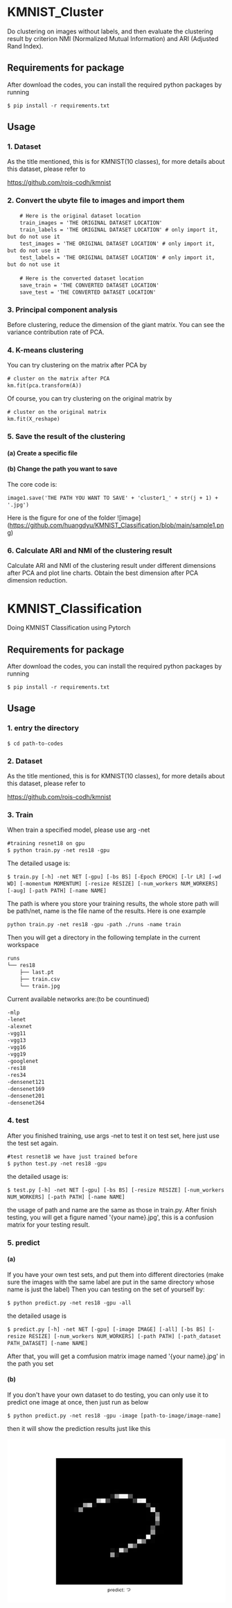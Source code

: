 # KMNIST_Cluster

Do clustering on images without labels, and then evaluate the clustering result by criterion NMI (Normalized Mutual Information) and ARI (Adjusted Rand Index).

## Requirements for package

After download the codes, you can install the required python packages by running

```
$ pip install -r requirements.txt
```

## Usage

### 1. Dataset

As the title mentioned, this is for KMNIST(10 classes), for more details about this dataset, please refer to 

<https://github.com/rois-codh/kmnist>

### 2. Convert the ubyte file to images and import them
```
    # Here is the original dataset location
    train_images = 'THE ORIGINAL DATASET LOCATION'
    train_labels = 'THE ORIGINAL DATASET LOCATION' # only import it, but do not use it
    test_images = 'THE ORIGINAL DATASET LOCATION' # only import it, but do not use it
    test_labels = 'THE ORIGINAL DATASET LOCATION' # only import it, but do not use it
    
    # Here is the converted dataset location
    save_train = 'THE CONVERTED DATASET LOCATION'
    save_test = 'THE CONVERTED DATASET LOCATION'
```

### 3. Principal component analysis

Before clustering, reduce the dimension of the giant matrix. You can see the variance contribution rate of PCA.

### 4. K-means clustering

You can try clustering on the matrix after PCA by

```
# cluster on the matrix after PCA
km.fit(pca.transform(A))
```

Of course, you can try clustering on the original matrix by

```
# cluster on the original matrix
km.fit(X_reshape)
```

### 5. Save the result of the clustering
#### (a) Create a specific file
#### (b) Change the path you want to save
The core code is:

```
image1.save('THE PATH YOU WANT TO SAVE' + 'cluster1_' + str(j + 1) + '.jpg')
```

Here is the figure for one of the folder 
![image] (https://github.com/huangdyu/KMNIST_Classification/blob/main/sample1.png)

### 6. Calculate ARI and NMI of the clustering result

Calculate ARI and NMI of the clustering result under different dimensions after PCA and plot line charts. Obtain the best dimension after PCA dimension reduction.

# KMNIST_Classification

Doing KMNIST Classification using Pytorch

## Requirements for package

After download the codes, you can install the required python packages by running

```
$ pip install -r requirements.txt
```

## Usage

### 1. entry the directory

```
$ cd path-to-codes
```

### 2. Dataset

As the title mentioned, this is for KMNIST(10 classes), for more details about this dataset, please refer to 

<https://github.com/rois-codh/kmnist>

### 3. Train

When train a specified model, please use arg -net

```
#training resnet18 on gpu
$ python train.py -net res18 -gpu
```
The detailed usage is:

```
$ train.py [-h] -net NET [-gpu] [-bs BS] [-Epoch EPOCH] [-lr LR] [-wd WD] [-momentum MOMENTUM] [-resize RESIZE] [-num_workers NUM_WORKERS] [-aug] [-path PATH] [-name NAME]

```
The path is where you store your training results, the whole store path will be path/net, name is the file name of the results. Here is one example

```
python train.py -net res18 -gpu -path ./runs -name train
```
Then you will get a directory in the following template in the current workspace

```
runs
└── res18
    ├── last.pt
    ├── train.csv
    └── train.jpg
```


Current available networks are:(to be countinued)

```
-mlp
-lenet
-alexnet
-vgg11
-vgg13
-vgg16
-vgg19
-googlenet
-res18
-res34
-densenet121
-densenet169
-densenet201
-densenet264

```

### 4. test

After you finished training, use args -net to test it on test set, here just use the test set again.

```
#test resnet18 we have just trained before
$ python test.py -net res18 -gpu
```

the detailed usage is:

```
$ test.py [-h] -net NET [-gpu] [-bs BS] [-resize RESIZE] [-num_workers NUM_WORKERS] [-path PATH] [-name NAME]
```
the usage of path and name are the same as those in train.py. After finish testing, you will get a figure named '{your name}.jpg',
this is a confusion matrix for your testing result.

### 5. predict 
#### (a) 
If you have your own test sets, and put them into different directories 
(make sure the images with the same label are put in the same directory whose name is just the label)
Then you can testing on the set of yourself by:

```
$ python predict.py -net res18 -gpu -all
```

the detailed usage is 

```
$ predict.py [-h] -net NET [-gpu] [-image IMAGE] [-all] [-bs BS] [-resize RESIZE] [-num_workers NUM_WORKERS] [-path PATH] [-path_dataset PATH_DATASET] [-name NAME]
```
After that, you will get a comfusion matrix image named '{your name}.jpg' in the path you set

#### (b) 
If you don't have your own dataset to do testing, you can only use it to predict one image at once, then just run as below

```
$ python predict.py -net res18 -gpu -image [path-to-image/image-name]
```

then it will show the prediction results just like this

![image](https://github.com/huangdyu/KMNIST_Classification/blob/main/Sample.png)














